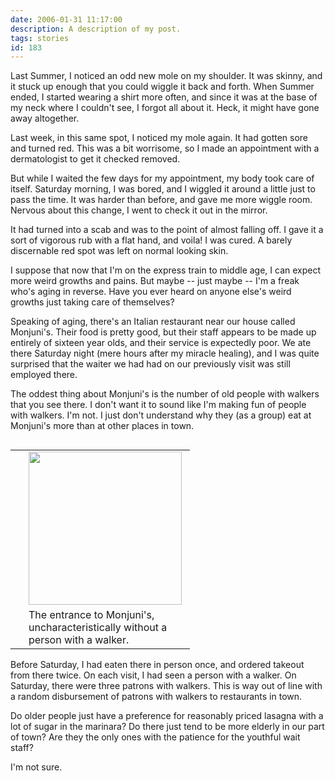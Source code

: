 ```yaml
---
date: 2006-01-31 11:17:00
description: A description of my post.
tags: stories
id: 183
---
```

Last Summer, I noticed an odd new mole on my shoulder.  It was skinny, and it stuck up enough that you could wiggle it back and forth.  When Summer ended, I started wearing a shirt more often, and since it was at the base of my neck where I couldn't see, I forgot all about it.  Heck, it might have gone away altogether.

Last week, in this same spot, I noticed my mole again.  It had gotten sore and turned red.  This was a bit worrisome, so I made an appointment with a dermatologist to get it checked removed.
<!--more-->
But while I waited the few days for my appointment, my body took care of itself.  Saturday morning, I was bored, and I wiggled it around a little just to pass the time.  It was harder than before, and gave me more wiggle room.  Nervous about this change, I went to check it out in the mirror.

It had turned into a scab and was to the point of almost falling off.  I gave it a sort of vigorous rub with a flat hand, and voila! I was cured.  A barely discernable red spot was left on normal looking skin.

I suppose that now that I'm on the express train to middle age, I can expect more weird growths and pains.  But maybe -- just maybe -- I'm a freak who's aging in reverse.  Have you ever heard on anyone else's weird growths just taking care of themselves?

Speaking of aging, there's an Italian restaurant near our house called Monjuni's.  Their food is pretty good, but their staff appears to be made up entirely of sixteen year olds, and their service is expectedly poor.  We ate there Saturday night (mere hours after my miracle healing), and I was quite surprised that the waiter we had had on our previously visit was still employed there.

The oddest thing about Monjuni's is the number of old people with walkers that you see there.  I don't want it to sound like I'm making fun of people with walkers.  I'm not.  I just don't understand why they (as a group) eat at Monjuni's more than at other places in town.

<table cellpadding="2" align="right"><tr><td width="5" rowspan="2"><spacer type="block" width="5" height="1"></spacer></td><td width="250" ><img src="/img/monjunis.jpg" width="245"/></td></tr><tr><td class="caption" width="250">The entrance to Monjuni's, uncharacteristically without a person with a walker.</td></tr></table>

Before Saturday, I had eaten there in person once, and ordered takeout from there twice.  On each visit, I had seen a person with a walker.  On Saturday, there were three patrons with walkers.  This is way out of line with a random disbursement of patrons with walkers to restaurants in town.

Do older people just have a preference for reasonably priced lasagna with a lot of sugar in the marinara?  Do there just tend to be more elderly in our part of town?  Are they the only ones with the patience for the youthful wait staff?

I'm not sure.